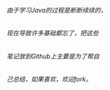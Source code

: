 ###### 由于学习Java的过程是断断续续的，  
###### 现在导致许多基础都忘了，把这些
###### 笔记放到Github上主要是为了帮自
###### 己总结，如果喜欢，欢迎fork。